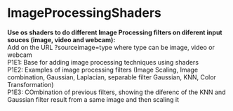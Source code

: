# ImageProcessingShaders
**Use os shaders to do different Image Processing filters on diferent input souces (image, video and webcam):**  
Add on the URL ?sourceimage=type where type can be image, video or webcam  
P1E1: Base for adding image processing techniques using shaders  
P1E2: Examples of image processing filters (Image Scaling, Image combination, Gaussian, Laplacian, separable filter Gaussian, KNN, Color Transformation)  
P1E3: COmbination of previous filters, showing the diferenc of the KNN and Gaussian filter result from a same image and then scaling it 
